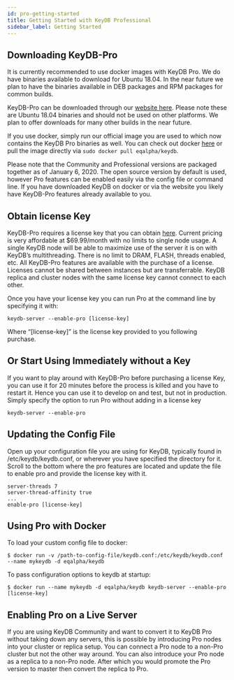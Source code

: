 ```yaml
---
id: pro-getting-started
title: Getting Started with KeyDB Professional
sidebar_label: Getting Started
---
```


## Downloading KeyDB-Pro

It is currently recommended to use docker images with KeyDB Pro. We do have binaries available to download for Ubuntu 18.04. In the near future we plan to have the binaries available in DEB packages and RPM packages for common builds. 

KeyDB-Pro can be downloaded through our <a href=”https://keydb.dev/downloads.html”><span style=:color:red”>website here</span></a>. Please note these are Ubuntu 18.04 binaries and should not be used on other platforms. We plan to offer downloads for many other builds in the near future. 

If you use docker, simply run our official image you are used to which now contains the KeyDB Pro binaries as well. You can check out docker <a href=”https://hub.docker.com/r/eqalpha/keydb”><span style=:color:red”>here</span></a> or pull the image directly via `sudo docker pull eqalpha/keydb`. 

Please note that the Community and Professional versions are packaged together as of January 6, 2020. The open source version by default is used, however Pro features can be enabled easily via the config file or command line. If you have downloaded KeyDB on docker or via the website you likely have KeyDB-Pro features already available to you. 

## Obtain license Key

KeyDB-Pro requires a license key that you can obtain <a href=”https://checkout.keydb.dev/”><span style=:color:red”>here</span></a>. Current pricing is very affordable at $69.99/month with no limits to single node usage. A single KeyDB node will be able to maximize use of the server it is on with KeyDB’s multithreading. There is no limit to DRAM, FLASH, threads enabled, etc. All KeyDB-Pro features are available with the purchase of a license. Licenses cannot be shared between instances but are transferrable. KeyDB replica and cluster nodes with the same license key cannot connect to each other.

Once you have your license key you can run Pro at the command line by specifying it with:
```
keydb-server --enable-pro [license-key]
```
Where “[license-key]” is the license key provided to you following purchase.

## Or Start Using Immediately without a Key

If you want to play around with KeyDB-Pro before purchasing a license Key, you can use it for 20 minutes before the process is killed and you have to restart it. Hence you can use it to develop on and test, but not in production. Simply specify the option to run Pro without adding in a license key 
```
keydb-server --enable-pro
```
## Updating the Config File

Open up your configuration file you are using for KeyDB, typically found in /etc/keydb/keydb.conf, or wherever you have specified the directory for it. Scroll to the bottom where the pro features are located and update the file to enable pro and provide the license key with it. 
```
server-threads 7
server-thread-affinity true
...
enable-pro [license-key]
```

## Using Pro with Docker

To load your custom config file to docker:
```
$ docker run -v /path-to-config-file/keydb.conf:/etc/keydb/keydb.conf --name mykeydb -d eqalpha/keydb

```
To pass configuration options to keydb at startup:
```
$ docker run --name mykeydb -d eqalpha/keydb keydb-server --enable-pro [license-key]
```

## Enabling Pro on a Live Server

If you are using KeyDB Community and want to convert it to KeyDB Pro without taking down any servers, this is possible by introducing Pro nodes into your cluster or replica setup. You can connect a Pro node to a non-Pro cluster but not the other way around. You can also introduce your Pro node as a replica to a non-Pro node. After which you would promote the Pro version to master then convert the replica to Pro.

